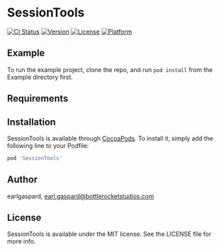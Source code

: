 # SessionTools

[![CI Status](https://img.shields.io/travis/earlgaspard/SessionTools.svg?style=flat)](https://travis-ci.org/earlgaspard/SessionTools)
[![Version](https://img.shields.io/cocoapods/v/SessionTools.svg?style=flat)](https://cocoapods.org/pods/SessionTools)
[![License](https://img.shields.io/cocoapods/l/SessionTools.svg?style=flat)](https://cocoapods.org/pods/SessionTools)
[![Platform](https://img.shields.io/cocoapods/p/SessionTools.svg?style=flat)](https://cocoapods.org/pods/SessionTools)

## Example

To run the example project, clone the repo, and run `pod install` from the Example directory first.

## Requirements

## Installation

SessionTools is available through [CocoaPods](https://cocoapods.org). To install
it, simply add the following line to your Podfile:

```ruby
pod 'SessionTools'
```

## Author

earlgaspard, earl.gaspard@bottlerocketstudios.com

## License

SessionTools is available under the MIT license. See the LICENSE file for more info.
